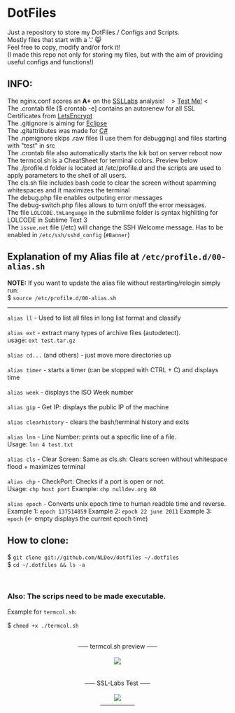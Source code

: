 # DotFiles
Just a repository to store my DotFiles / Configs and Scripts.<br>
Mostly files that start with a '.' :smile_cat:<br>
Feel free to copy, modify and/or fork it!<br>
(I made this repo not only for storing my files, but with the aim of providing useful configs and functions!)

## INFO:
The nginx.conf scores an <strong>A+</strong> on the <a href="http://ssllabs.com">SSLLabs</a> analysis!&nbsp;&nbsp;&nbsp;&nbsp;> <a href="http://ssllabs.com/ssltest/analyze.html?d=nulldev.org&latest">Test Me!</a> <<br>
The .crontab file [$ crontab -e] contains an autorenew for all SSL Certificates from <a href="https://letsencrypt.org/">LetsEncrypt</a><br>
The .gitignore is aiming for <a href="https://eclipse.org/downloads/">Eclipse</a><br>
The .gitattributes was made for <a href="https://docs.microsoft.com/dotnet/articles/csharp/">C#</a><br>
The .npmignore skips .raw files (I use them for debugging) and files starting with "test" in src<br>
The .crontab file also automatically starts the kik bot on server reboot now<br>
The termcol.sh is a CheatSheet for terminal colors. Preview below<br>
The ./profile.d folder is located at /etc/profile.d and the scripts are used to apply parameters to the shell of all users.<br>
The cls.sh file includes bash code to clear the screen without spamming whitespaces and it maximizes the terminal<br>
The debug.php file enables outputing error messages<br>
The debug-switch.php files allows to turn on/off the error messages. <br>
The file `LOLCODE.tmLanguage` in the submlime folder is syntax highliting for LOLCODE in Sublime Text 3<br>
The `issue.net` file (/etc) will change the SSH Welcome message. Has to be enabled in `/etc/ssh/sshd_config` (`#Banner`)

## Explanation of my Alias file at `/etc/profile.d/00-alias.sh`

**NOTE:** If you want to update the alias file without restarting/relogin simply run:<br>
$ `source /etc/profile.d/00-alias.sh`

---

`alias ll` - Used to list all files in long list format and classify<br><br>
`alias ext` - extract many types of archive files (autodetect). <br>usage: `ext test.tar.gz`<br><br>
`alias cd...` (and others) - just move more directories up<br><br>
`alias timer` - starts a timer (can be stopped with CTRL + C) and displays time<br><br>
`alias week` - displays the ISO Week number<br><br>
`alias gip` - Get IP: displays the public IP of the machine<br><br>
`alias clearhistory` - clears the bash/terminal history and exits<br><br>
`alias lnn` - Line Number: prints out a specific line of a file. <br>Usage: `lnn 4 test.txt`<br><br>
`alias cls` - Clear Screen: Same as cls.sh: Clears screen without whitespace flood + maximizes terminal<br><br>
`alias chp` - CheckPort: Checks if a port is open or not. <br>Usage: `chp host port` Example: `chp nulldev.org 80` <br><br>
`alias epoch` - Converts unix epoch time to human readble time and reverse. <br>Example 1: `epoch 137514859` Example 2: `epoch 22 june 2011` Example 3: `epoch` (<- empty displays the current epoch time)

## How to clone:

$ `git clone git://github.com/NLDev/dotfiles ~/.dotfiles`<br>
$ `cd ~/.dotfiles && ls -a`

<br>

### Also: The scrips need to be made executable.<br>
Example for `termcol.sh`:

$ `chmod +x ./termcol.sh`

<p align="center">
<br>
<strike>&nbsp;&nbsp;&nbsp;&nbsp;&nbsp;&nbsp;</strike> termcol.sh preview <strike>&nbsp;&nbsp;&nbsp;&nbsp;&nbsp;&nbsp;</strike><br><br>
<img src="https://raw.githubusercontent.com/NLDev/dotfiles/master/.src/src_01.png" /><br>
<br>
<br>
<strike>&nbsp;&nbsp;&nbsp;&nbsp;&nbsp;&nbsp;</strike> SSL-Labs Test <strike>&nbsp;&nbsp;&nbsp;&nbsp;&nbsp;&nbsp;</strike><br><br>
<img src="https://raw.githubusercontent.com/NLDev/dotfiles/master/.src/ssl-test.png" /><br>
<strike>&nbsp;&nbsp;&nbsp;&nbsp;&nbsp;&nbsp;&nbsp;&nbsp;&nbsp;&nbsp;&nbsp;&nbsp;&nbsp;&nbsp;&nbsp;&nbsp;&nbsp;&nbsp;&nbsp;&nbsp;</strike>
</p>
<br>

